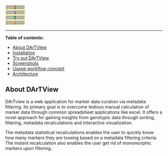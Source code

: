 <img src="https://raw.githubusercontent.com/jndmose/DArTView/refs/heads/main/client/public/images/snp-64.png" width="64">

<hr />

**Table of contents:**
- [About DArTView](#about-dartview)
- [Installation](#installation)
- [Try out DArTView](#try-out-dartview)
- [Screenshots](#screenshots)
- [Usage workflow concept](#usage-workflow-concept)
- [Architecture](#architecture)

## About DArTView
DArTview is a web application for marker data curation via metadata filtering. 
Its primary goal is to overcome tedious manual calculation of marker data through common spreadsheet applications like excel. 
It offers a novel approach for gaining insights from genotypic data through sorting, filtering, metadata recalculations and interactive visualization. 

The metadata statistical recalculations enables the user to quickly know how many markers they are loosing based on a metadata filtering criteria.
The instant recalculation also enables the user get rid of monomorphic markers upon filtering.

